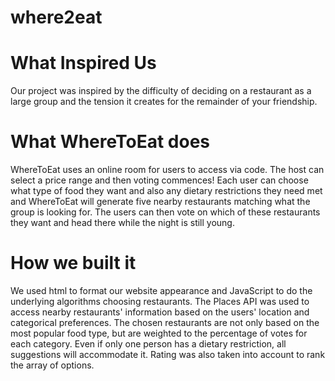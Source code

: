 # where2eat

# What Inspired Us
Our project was inspired by the difficulty of deciding on a restaurant as a large group and the tension it creates for the remainder of your friendship.

# What WhereToEat does
WhereToEat uses an online room for users to access via code. The host can select a price range and then voting commences! Each user can choose what type of food they want and also any dietary restrictions they need met and WhereToEat will generate five nearby restaurants matching what the group is looking for. The users can then vote on which of these restaurants they want and head there while the night is still young.

# How we built it
We used html to format our website appearance and JavaScript to do the underlying algorithms choosing restaurants. The Places API was used to access nearby restaurants' information based on the users' location and categorical preferences. The chosen restaurants are not only based on the most popular food type, but are weighted to the percentage of votes for each category. Even if only one person has a dietary restriction, all suggestions will accommodate it. Rating was also taken into account to rank the array of options.
